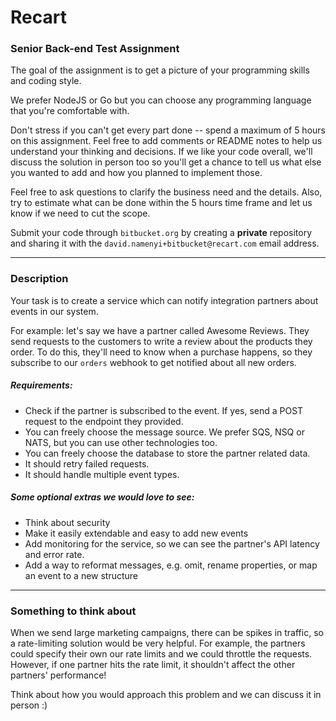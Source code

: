 # Recart

### Senior Back-end Test Assignment

The goal of the assignment is to get a picture of your programming skills and coding style.

We prefer NodeJS or Go but you can choose any programming language that you're comfortable with.

Don't stress if you can't get every part done -- spend a maximum of 5 hours on this assignment. Feel free to add comments or README notes to help us understand your thinking and decisions. If we like your code overall, we'll discuss the solution in person too so you'll get a chance to tell us what else you wanted to add and how you planned to implement those.

Feel free to ask questions to clarify the business need and the details. Also, try to estimate what can be done within the 5 hours time frame and let us know if we need to cut the scope.

Submit your code through `bitbucket.org` by creating a **private** repository and sharing it with the `david.namenyi+bitbucket@recart.com` email address.

---

### Description

Your task is to create a service which can notify integration partners about events in our system.

For example: let's say we have a partner called Awesome Reviews. They send requests to the customers to write a review about the products they order. To do this, they'll need to know when a purchase happens, so they subscribe to our `orders` webhook to get notified about all new orders.

##### Requirements:

* Check if the partner is subscribed to the event. If yes, send a POST request to the endpoint they provided.
* You can freely choose the message source. We prefer SQS, NSQ or NATS, but you can use other technologies too.
* You can freely choose the database to store the partner related data.
* It should retry failed requests.
* It should handle multiple event types.

##### Some optional extras we would love to see: 

* Think about security
* Make it easily extendable and easy to add new events
* Add monitoring for the service, so we can see the partner's API latency and error rate.
* Add a way to reformat messages, e.g. omit, rename properties, or map an event to a new structure

---

### Something to think about

When we send large marketing campaigns, there can be spikes in traffic, so a rate-limiting solution would be very helpful. For example, the partners could specify their own our rate limits and we could throttle the requests. However, if one partner hits the rate limit, it shouldn't affect the other partners' performance!

Think about how you would approach this problem and we can discuss it in person :) 
